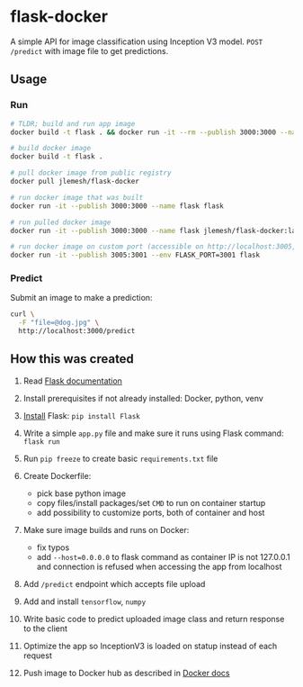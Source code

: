 # flask-docker

A simple API for image classification using Inception V3 model. `POST` `/predict` with image file to get predictions.

## Usage

### Run

```bash
# TLDR; build and run app image
docker build -t flask . && docker run -it --rm --publish 3000:3000 --name flask flask

# build docker image
docker build -t flask .

# pull docker image from public registry
docker pull jlemesh/flask-docker

# run docker image that was built
docker run -it --publish 3000:3000 --name flask flask

# run pulled docker image
docker run -it --publish 3000:3000 --name flask jlemesh/flask-docker:latest

# run docker image on custom port (accessible on http://localhost:3005, image port 3001)
docker run -it --publish 3005:3001 --env FLASK_PORT=3001 flask
```

### Predict

Submit an image to make a prediction:

```bash
curl \
  -F "file=@dog.jpg" \
  http://localhost:3000/predict
```

## How this was created

1. Read [Flask documentation](https://flask.palletsprojects.com/en/3.0.x/quickstart/)
1. Install prerequisites if not already installed: Docker, python, venv
1. [Install](https://flask.palletsprojects.com/en/3.0.x/installation/) Flask: `pip install Flask`
1. Write a simple `app.py` file and make sure it runs using Flask command: `flask run`
1. Run `pip freeze` to create basic `requirements.txt` file
1. Create Dockerfile:

   - pick base python image
   - copy files/install packages/set `CMD` to run on container startup
   - add possibility to customize ports, both of container and host

1. Make sure image builds and runs on Docker:

   - fix typos
   - add `--host=0.0.0.0` to flask command as container IP is not 127.0.0.1 and connection is refused when accessing the app from localhost

1. Add `/predict` endpoint which accepts file upload
1. Add and install `tensorflow`, `numpy`
1. Write basic code to predict uploaded image class and return response to the client
1. Optimize the app so InceptionV3 is loaded on statup instead of each request
1. Push image to Docker hub as described in [Docker docs](https://docs.docker.com/get-started/04_sharing_app/)
